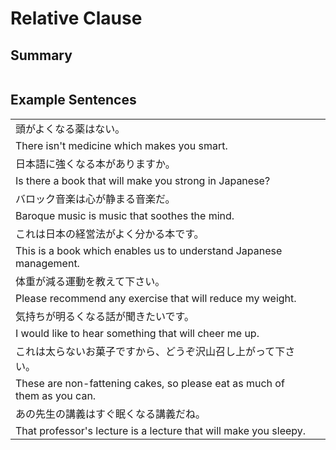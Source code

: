 # Relative Clause

## Summary

<table></table></table></table>

## Example Sentences

<table><tr><td>頭がよくなる薬はない。<td><tr><tr><td>There isn't medicine which makes you smart.<td><tr><tr><td>日本語に強くなる本がありますか。<td><tr><tr><td>Is there a book that will make you strong in Japanese?<td><tr><tr><td>バロック音楽は心が静まる音楽だ。<td><tr><tr><td>Baroque music is music that soothes the mind.<td><tr><tr><td>これは日本の経営法がよく分かる本です。<td><tr><tr><td>This is a book which enables us to understand Japanese management.<td><tr><tr><td>体重が減る運動を教えて下さい。<td><tr><tr><td>Please recommend any exercise that will reduce my weight.<td><tr><tr><td>気持ちが明るくなる話が聞きたいです。<td><tr><tr><td>I would like to hear something that will cheer me up.<td><tr><tr><td>これは太らないお菓子ですから、どうぞ沢山召し上がって下さい。<td><tr><tr><td>These are non-fattening cakes, so please eat as much of them as you can.<td><tr><tr><td>あの先生の講義はすぐ眠くなる講義だね。<td><tr><tr><td>That professor's lecture is a lecture that will make you sleepy.<td><tr></table>

